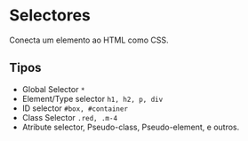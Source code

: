 # Selectores

Conecta um elemento ao HTML como CSS.

## Tipos

* Global Selector `*`
* Element/Type selector `h1, h2, p, div`
* ID selector `#box, #container`
* Class Selector `.red, .m-4`
* Atribute selector, Pseudo-class, Pseudo-element, e outros.



